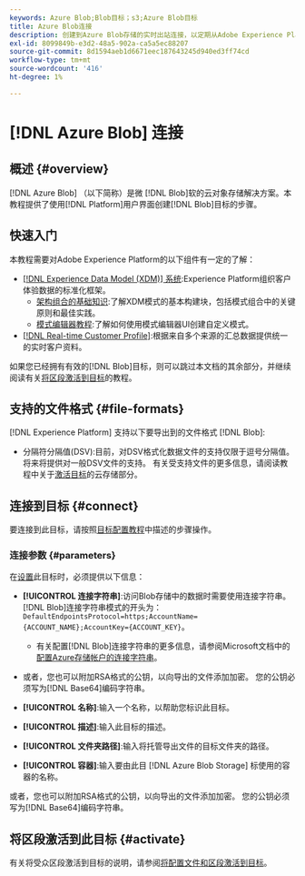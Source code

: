 ```yaml
---
keywords: Azure Blob;Blob目标；s3;Azure Blob目标
title: Azure Blob连接
description: 创建到Azure Blob存储的实时出站连接，以定期从Adobe Experience Platform导出制表符分隔或CSV数据文件。
exl-id: 8099849b-e3d2-48a5-902a-ca5a5ec88207
source-git-commit: 8d1594aeb1d6671eec187643245d940ed3ff74cd
workflow-type: tm+mt
source-wordcount: '416'
ht-degree: 1%

---
```


# [!DNL Azure Blob] 连接

## 概述 {#overview}

[!DNL Azure Blob] （以下简称）是微 [!DNL Blob]软的云对象存储解决方案。本教程提供了使用[!DNL Platform]用户界面创建[!DNL Blob]目标的步骤。

## 快速入门

本教程需要对Adobe Experience Platform的以下组件有一定的了解：

* [[!DNL Experience Data Model (XDM)] 系统](../../../xdm/home.md):Experience Platform组织客户体验数据的标准化框架。
   * [架构组合的基础知识](../../../xdm/schema/composition.md):了解XDM模式的基本构建块，包括模式组合中的关键原则和最佳实践。
   * [模式编辑器教程](../../../xdm/tutorials/create-schema-ui.md):了解如何使用模式编辑器UI创建自定义模式。
* [[!DNL Real-time Customer Profile]](../../../profile/home.md):根据来自多个来源的汇总数据提供统一的实时客户资料。

如果您已经拥有有效的[!DNL Blob]目标，则可以跳过本文档的其余部分，并继续阅读有关[将区段激活到目标](../../ui/activate-destinations.md)的教程。

## 支持的文件格式 {#file-formats}

[!DNL Experience Platform] 支持以下要导出到的文件格式 [!DNL Blob]:

* 分隔符分隔值(DSV):目前，对DSV格式化数据文件的支持仅限于逗号分隔值。 将来将提供对一般DSV文件的支持。 有关受支持文件的更多信息，请阅读教程中关于[激活目标](../../ui/activate-destinations.md#esp-and-cloud-storage)的云存储部分。

## 连接到目标 {#connect}

要连接到此目标，请按照[目标配置教程](../../ui/connect-destination.md)中描述的步骤操作。

### 连接参数 {#parameters}

在[设置](../../ui/connect-destination.md)此目标时，必须提供以下信息：

* **[!UICONTROL 连接字符串]**:访问Blob存储中的数据时需要使用连接字符串。[!DNL Blob]连接字符串模式的开头为：`DefaultEndpointsProtocol=https;AccountName={ACCOUNT_NAME};AccountKey={ACCOUNT_KEY}`。
   * 有关配置[!DNL Blob]连接字符串的更多信息，请参阅Microsoft文档中的[配置Azure存储帐户的连接字符串](https://docs.microsoft.com/en-us/azure/storage/common/storage-configure-connection-string#configure-a-connection-string-for-an-azure-storage-account)。

* 或者，您也可以附加RSA格式的公钥，以向导出的文件添加加密。 您的公钥必须写为[!DNL Base64]编码字符串。
* **[!UICONTROL 名称]**:输入一个名称，以帮助您标识此目标。
* **[!UICONTROL 描述]**:输入此目标的描述。
* **[!UICONTROL 文件夹路径]**:输入将托管导出文件的目标文件夹的路径。
* **[!UICONTROL 容器]**:输入要由此目 [!DNL Azure Blob Storage] 标使用的容器的名称。

或者，您也可以附加RSA格式的公钥，以向导出的文件添加加密。 您的公钥必须写为[!DNL Base64]编码字符串。

## 将区段激活到此目标 {#activate}

有关将受众区段激活到目标的说明，请参阅[将配置文件和区段激活到目标](../../ui/activate-destinations.md)。
